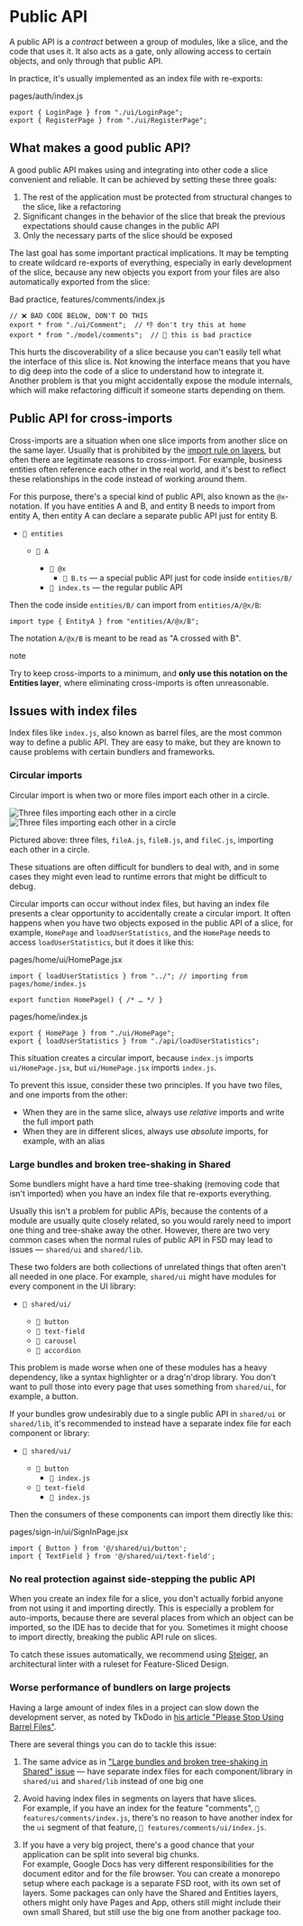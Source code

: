 # Public API

A public API is a *contract* between a group of modules, like a slice, and the code that uses it. It also acts as a gate, only allowing access to certain objects, and only through that public API.

In practice, it's usually implemented as an index file with re-exports:

pages/auth/index.js

```
export { LoginPage } from "./ui/LoginPage";
export { RegisterPage } from "./ui/RegisterPage";
```

## What makes a good public API?[​](#what-makes-a-good-public-api "Sarlavhaga to'g'ridan-to'g'ri havola")

A good public API makes using and integrating into other code a slice convenient and reliable. It can be achieved by setting these three goals:

1. The rest of the application must be protected from structural changes to the slice, like a refactoring
2. Significant changes in the behavior of the slice that break the previous expectations should cause changes in the public API
3. Only the necessary parts of the slice should be exposed

The last goal has some important practical implications. It may be tempting to create wildcard re-exports of everything, especially in early development of the slice, because any new objects you export from your files are also automatically exported from the slice:

Bad practice, features/comments/index.js

```
// ❌ BAD CODE BELOW, DON'T DO THIS
export * from "./ui/Comment";  // 👎 don't try this at home
export * from "./model/comments";  // 💩 this is bad practice
```

This hurts the discoverability of a slice because you can't easily tell what the interface of this slice is. Not knowing the interface means that you have to dig deep into the code of a slice to understand how to integrate it. Another problem is that you might accidentally expose the module internals, which will make refactoring difficult if someone starts depending on them.

## Public API for cross-imports[​](#public-api-for-cross-imports "Sarlavhaga to'g'ridan-to'g'ri havola")

Cross-imports are a situation when one slice imports from another slice on the same layer. Usually that is prohibited by the [import rule on layers](/documentation/uz/docs/reference/layers.md#import-rule-on-layers), but often there are legitimate reasons to cross-import. For example, business entities often reference each other in the real world, and it's best to reflect these relationships in the code instead of working around them.

For this purpose, there's a special kind of public API, also known as the `@x`-notation. If you have entities A and B, and entity B needs to import from entity A, then entity A can declare a separate public API just for entity B.

* `📂 entities`

  * `📂 A`

    * `📂 @x`
      * `📄 B.ts` — a special public API just for code inside `entities/B/`
    * `📄 index.ts` — the regular public API

Then the code inside `entities/B/` can import from `entities/A/@x/B`:

```
import type { EntityA } from "entities/A/@x/B";
```

The notation `A/@x/B` is meant to be read as "A crossed with B".

note

Try to keep cross-imports to a minimum, and **only use this notation on the Entities layer**, where eliminating cross-imports is often unreasonable.

## Issues with index files[​](#issues-with-index-files "Sarlavhaga to'g'ridan-to'g'ri havola")

Index files like `index.js`, also known as barrel files, are the most common way to define a public API. They are easy to make, but they are known to cause problems with certain bundlers and frameworks.

### Circular imports[​](#circular-imports "Sarlavhaga to'g'ridan-to'g'ri havola")

Circular import is when two or more files import each other in a circle.

![Three files importing each other in a circle](/documentation/uz/img/circular-import-light.svg#light-mode-only)![Three files importing each other in a circle](/documentation/uz/img/circular-import-dark.svg#dark-mode-only)

Pictured above: three files, `fileA.js`, `fileB.js`, and `fileC.js`, importing each other in a circle.

These situations are often difficult for bundlers to deal with, and in some cases they might even lead to runtime errors that might be difficult to debug.

Circular imports can occur without index files, but having an index file presents a clear opportunity to accidentally create a circular import. It often happens when you have two objects exposed in the public API of a slice, for example, `HomePage` and `loadUserStatistics`, and the `HomePage` needs to access `loadUserStatistics`, but it does it like this:

pages/home/ui/HomePage.jsx

```
import { loadUserStatistics } from "../"; // importing from pages/home/index.js

export function HomePage() { /* … */ }
```

pages/home/index.js

```
export { HomePage } from "./ui/HomePage";
export { loadUserStatistics } from "./api/loadUserStatistics";
```

This situation creates a circular import, because `index.js` imports `ui/HomePage.jsx`, but `ui/HomePage.jsx` imports `index.js`.

To prevent this issue, consider these two principles. If you have two files, and one imports from the other:

* When they are in the same slice, always use *relative* imports and write the full import path
* When they are in different slices, always use *absolute* imports, for example, with an alias

### Large bundles and broken tree-shaking in Shared[​](#large-bundles "Sarlavhaga to'g'ridan-to'g'ri havola")

Some bundlers might have a hard time tree-shaking (removing code that isn't imported) when you have an index file that re-exports everything.

Usually this isn't a problem for public APIs, because the contents of a module are usually quite closely related, so you would rarely need to import one thing and tree-shake away the other. However, there are two very common cases when the normal rules of public API in FSD may lead to issues — `shared/ui` and `shared/lib`.

These two folders are both collections of unrelated things that often aren't all needed in one place. For example, `shared/ui` might have modules for every component in the UI library:

* `📂 shared/ui/`

  * `📁 button`
  * `📁 text-field`
  * `📁 carousel`
  * `📁 accordion`

This problem is made worse when one of these modules has a heavy dependency, like a syntax highlighter or a drag'n'drop library. You don't want to pull those into every page that uses something from `shared/ui`, for example, a button.

If your bundles grow undesirably due to a single public API in `shared/ui` or `shared/lib`, it's recommended to instead have a separate index file for each component or library:

* `📂 shared/ui/`

  * `📂 button`
    * `📄 index.js`
  * `📂 text-field`
    * `📄 index.js`

Then the consumers of these components can import them directly like this:

pages/sign-in/ui/SignInPage.jsx

```
import { Button } from '@/shared/ui/button';
import { TextField } from '@/shared/ui/text-field';
```

### No real protection against side-stepping the public API[​](#no-real-protection-against-side-stepping-the-public-api "Sarlavhaga to'g'ridan-to'g'ri havola")

When you create an index file for a slice, you don't actually forbid anyone from not using it and importing directly. This is especially a problem for auto-imports, because there are several places from which an object can be imported, so the IDE has to decide that for you. Sometimes it might choose to import directly, breaking the public API rule on slices.

To catch these issues automatically, we recommend using [Steiger](https://github.com/feature-sliced/steiger), an architectural linter with a ruleset for Feature-Sliced Design.

### Worse performance of bundlers on large projects[​](#worse-performance-of-bundlers-on-large-projects "Sarlavhaga to'g'ridan-to'g'ri havola")

Having a large amount of index files in a project can slow down the development server, as noted by TkDodo in [his article "Please Stop Using Barrel Files"](https://tkdodo.eu/blog/please-stop-using-barrel-files).

There are several things you can do to tackle this issue:

1. The same advice as in ["Large bundles and broken tree-shaking in Shared" issue](#large-bundles) — have separate index files for each component/library in `shared/ui` and `shared/lib` instead of one big one

2. Avoid having index files in segments on layers that have slices.<br /><!-- -->For example, if you have an index for the feature "comments", `📄 features/comments/index.js`, there's no reason to have another index for the `ui` segment of that feature, `📄 features/comments/ui/index.js`.

3. If you have a very big project, there's a good chance that your application can be split into several big chunks.<br /><!-- -->For example, Google Docs has very different responsibilities for the document editor and for the file browser. You can create a monorepo setup where each package is a separate FSD root, with its own set of layers. Some packages can only have the Shared and Entities layers, others might only have Pages and App, others still might include their own small Shared, but still use the big one from another package too.
